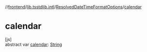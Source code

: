 //[frontend](../../../index.md)/[lib.tsstdlib.intl](../index.md)/[ResolvedDateTimeFormatOptions](index.md)/[calendar](calendar.md)

# calendar

[js]\
abstract var [calendar](calendar.md): [String](https://kotlinlang.org/api/latest/jvm/stdlib/kotlin/-string/index.html)

